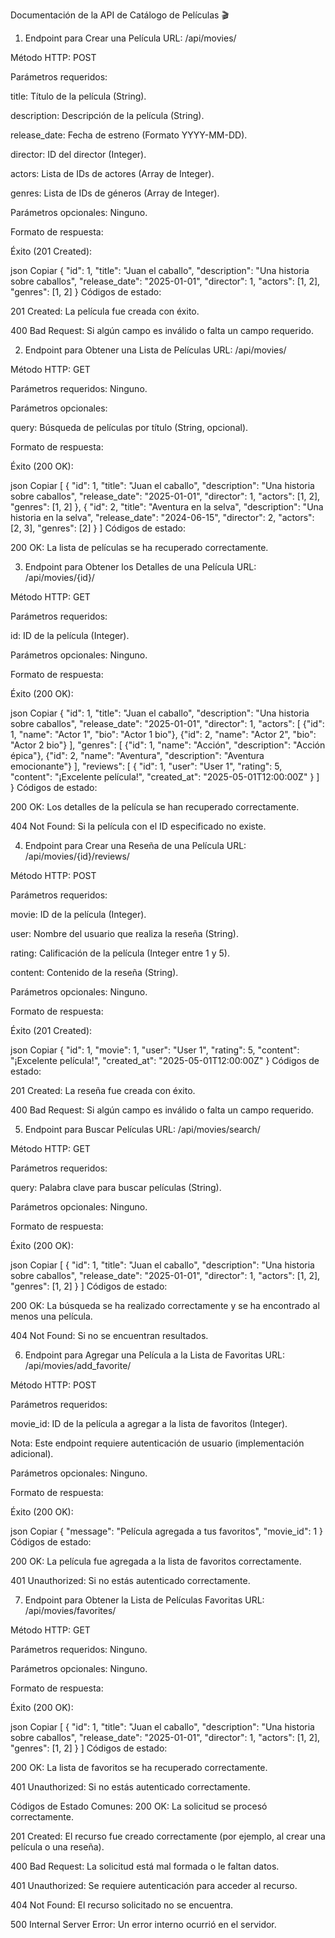 Documentación de la API de Catálogo de Películas 🎬
1. Endpoint para Crear una Película
URL: /api/movies/

Método HTTP: POST

Parámetros requeridos:

title: Título de la película (String).

description: Descripción de la película (String).

release_date: Fecha de estreno (Formato YYYY-MM-DD).

director: ID del director (Integer).

actors: Lista de IDs de actores (Array de Integer).

genres: Lista de IDs de géneros (Array de Integer).

Parámetros opcionales: Ninguno.

Formato de respuesta:

Éxito (201 Created):

json
Copiar
{
  "id": 1,
  "title": "Juan el caballo",
  "description": "Una historia sobre caballos",
  "release_date": "2025-01-01",
  "director": 1,
  "actors": [1, 2],
  "genres": [1, 2]
}
Códigos de estado:

201 Created: La película fue creada con éxito.

400 Bad Request: Si algún campo es inválido o falta un campo requerido.

2. Endpoint para Obtener una Lista de Películas
URL: /api/movies/

Método HTTP: GET

Parámetros requeridos: Ninguno.

Parámetros opcionales:

query: Búsqueda de películas por título (String, opcional).

Formato de respuesta:

Éxito (200 OK):

json
Copiar
[
  {
    "id": 1,
    "title": "Juan el caballo",
    "description": "Una historia sobre caballos",
    "release_date": "2025-01-01",
    "director": 1,
    "actors": [1, 2],
    "genres": [1, 2]
  },
  {
    "id": 2,
    "title": "Aventura en la selva",
    "description": "Una historia en la selva",
    "release_date": "2024-06-15",
    "director": 2,
    "actors": [2, 3],
    "genres": [2]
  }
]
Códigos de estado:

200 OK: La lista de películas se ha recuperado correctamente.

3. Endpoint para Obtener los Detalles de una Película
URL: /api/movies/{id}/

Método HTTP: GET

Parámetros requeridos:

id: ID de la película (Integer).

Parámetros opcionales: Ninguno.

Formato de respuesta:

Éxito (200 OK):

json
Copiar
{
  "id": 1,
  "title": "Juan el caballo",
  "description": "Una historia sobre caballos",
  "release_date": "2025-01-01",
  "director": 1,
  "actors": [
    {"id": 1, "name": "Actor 1", "bio": "Actor 1 bio"},
    {"id": 2, "name": "Actor 2", "bio": "Actor 2 bio"}
  ],
  "genres": [
    {"id": 1, "name": "Acción", "description": "Acción épica"},
    {"id": 2, "name": "Aventura", "description": "Aventura emocionante"}
  ],
  "reviews": [
    {
      "id": 1,
      "user": "User 1",
      "rating": 5,
      "content": "¡Excelente película!",
      "created_at": "2025-05-01T12:00:00Z"
    }
  ]
}
Códigos de estado:

200 OK: Los detalles de la película se han recuperado correctamente.

404 Not Found: Si la película con el ID especificado no existe.

4. Endpoint para Crear una Reseña de una Película
URL: /api/movies/{id}/reviews/

Método HTTP: POST

Parámetros requeridos:

movie: ID de la película (Integer).

user: Nombre del usuario que realiza la reseña (String).

rating: Calificación de la película (Integer entre 1 y 5).

content: Contenido de la reseña (String).

Parámetros opcionales: Ninguno.

Formato de respuesta:

Éxito (201 Created):

json
Copiar
{
  "id": 1,
  "movie": 1,
  "user": "User 1",
  "rating": 5,
  "content": "¡Excelente película!",
  "created_at": "2025-05-01T12:00:00Z"
}
Códigos de estado:

201 Created: La reseña fue creada con éxito.

400 Bad Request: Si algún campo es inválido o falta un campo requerido.

5. Endpoint para Buscar Películas
URL: /api/movies/search/

Método HTTP: GET

Parámetros requeridos:

query: Palabra clave para buscar películas (String).

Parámetros opcionales: Ninguno.

Formato de respuesta:

Éxito (200 OK):

json
Copiar
[
  {
    "id": 1,
    "title": "Juan el caballo",
    "description": "Una historia sobre caballos",
    "release_date": "2025-01-01",
    "director": 1,
    "actors": [1, 2],
    "genres": [1, 2]
  }
]
Códigos de estado:

200 OK: La búsqueda se ha realizado correctamente y se ha encontrado al menos una película.

404 Not Found: Si no se encuentran resultados.

6. Endpoint para Agregar una Película a la Lista de Favoritas
URL: /api/movies/add_favorite/

Método HTTP: POST

Parámetros requeridos:

movie_id: ID de la película a agregar a la lista de favoritos (Integer).

Nota: Este endpoint requiere autenticación de usuario (implementación adicional).

Parámetros opcionales: Ninguno.

Formato de respuesta:

Éxito (200 OK):

json
Copiar
{
  "message": "Película agregada a tus favoritos",
  "movie_id": 1
}
Códigos de estado:

200 OK: La película fue agregada a la lista de favoritos correctamente.

401 Unauthorized: Si no estás autenticado correctamente.

7. Endpoint para Obtener la Lista de Películas Favoritas
URL: /api/movies/favorites/

Método HTTP: GET

Parámetros requeridos: Ninguno.

Parámetros opcionales: Ninguno.

Formato de respuesta:

Éxito (200 OK):

json
Copiar
[
  {
    "id": 1,
    "title": "Juan el caballo",
    "description": "Una historia sobre caballos",
    "release_date": "2025-01-01",
    "director": 1,
    "actors": [1, 2],
    "genres": [1, 2]
  }
]
Códigos de estado:

200 OK: La lista de favoritos se ha recuperado correctamente.

401 Unauthorized: Si no estás autenticado correctamente.

Códigos de Estado Comunes:
200 OK: La solicitud se procesó correctamente.

201 Created: El recurso fue creado correctamente (por ejemplo, al crear una película o una reseña).

400 Bad Request: La solicitud está mal formada o le faltan datos.

401 Unauthorized: Se requiere autenticación para acceder al recurso.

404 Not Found: El recurso solicitado no se encuentra.

500 Internal Server Error: Un error interno ocurrió en el servidor.
